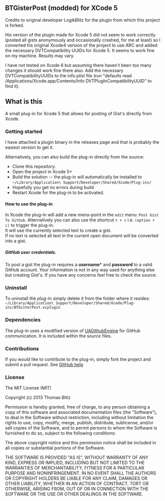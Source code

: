 ## BTGisterPost (modded) for XCode 5

Credits to original developer LogikBlitz for the plugin from which this project is forked.

His version of the plugin made for Xcode 5 did not seem to work correctly (posted all gists anonymously and occasionally crashed, for me at least) so I converted his original Xcode4 version of the project to use ARC and added the necessary DVTCompatibility UUIDs for Xcode 5. It seems to work fine on my machine. Results may vary.

I have not tested on Xcode 6 but assuming there haven't been too many changes it should work fine there also. Add the necessary DVTCompatibilityUUIDs to the info.plist file (run "defaults read /Applications/Xcode.app/Contents/Info DVTPlugInCompatibilityUUID" to find it).

## What is this

A small plug-in for Xcode 5 that allows for posting of Gist's directly from Xcode.

### Getting started

I have attached a plugin binary in the releases page and that is probably the easiest version to get it. 

Alternatively, you can also build the plug-in directly from the source:
* Clone this repository.
* Open the project in Xcode 5+
* Build the solution -- the plug-in will automatically be installed to `~/Library/Application\ Support/Developer/Shared/Xcode/Plug-ins/`
*   Hopefully you get no errors during build
* Restart Xcode for the plug-in to be activated.

#### How to use the plug-in
In Xcode the plug-in will add a new menu-point in the `edit` menu: `Post Gist To Github`.
Alternatively you can also use the shortcut `⌥ + c` i.e. `(option + c)`
to trigger the plug-in.  
It will use the currently selected text to create a gist.  
If no text is selected all text in the current open document will be converted into a gist.

##### GitHub user credentials.
To post a gist the plug-in requires a **username*** and **password** to a valid GitHub account. Your information is not in any way used for anything else but creating Gist's. If you have any concerns feel free to check the source.

### Uninstall
To uninstall the plug-in simply delete it from the folder where it resides:
`~/Library/Application\ Support/Developer/Shared/Xcode/Plug-ins/BTGisterPost.xcplugin`  

### Dependencies
The plug-in uses a modified version of [UAGithubEngine](https://github.com/owainhunt/uagithubengine) for GitHub communication. It is included within the source files.

### Contributions
If you would like to contribute to the plug-in, simply fork the project and submit a pull request. See [GitHub help](https://help.github.com/articles/fork-a-repo)

### License
The MIT License (MIT)

Copyright (c) 2013 Thomas Blitz

Permission is hereby granted, free of charge, to any person obtaining a copy
of this software and associated documentation files (the "Software"), to deal
in the Software without restriction, including without limitation the rights
to use, copy, modify, merge, publish, distribute, sublicense, and/or sell
copies of the Software, and to permit persons to whom the Software is
furnished to do so, subject to the following conditions:

The above copyright notice and this permission notice shall be included in
all copies or substantial portions of the Software.

THE SOFTWARE IS PROVIDED "AS IS", WITHOUT WARRANTY OF ANY KIND, EXPRESS OR
IMPLIED, INCLUDING BUT NOT LIMITED TO THE WARRANTIES OF MERCHANTABILITY,
FITNESS FOR A PARTICULAR PURPOSE AND NONINFRINGEMENT. IN NO EVENT SHALL THE
AUTHORS OR COPYRIGHT HOLDERS BE LIABLE FOR ANY CLAIM, DAMAGES OR OTHER
LIABILITY, WHETHER IN AN ACTION OF CONTRACT, TORT OR OTHERWISE, ARISING FROM,
OUT OF OR IN CONNECTION WITH THE SOFTWARE OR THE USE OR OTHER DEALINGS IN
THE SOFTWARE.


